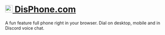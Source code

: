 <h1>
    <a href="https://disphone.com">
        <img src="https://raw.githubusercontent.com/ThatRex/DisPhone.com/master/static/favicons/favicon-32.png" alt="DisPhone" width=24>
        DisPhone.com
    </a>
</h1>

A fun feature full phone right in your browser. Dial on desktop, mobile and in Discord voice chat.
